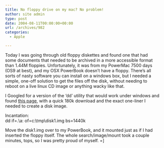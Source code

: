 ```yaml
---
title: No floppy drive on my mac? No problem!
author: site admin
type: post
date: 2004-08-11T00:00:00+00:00
url: /archives/982
categories:
  - Apple

---
```

Today I was going through old floppy diskettes and found one that had some documents that needed to be archived in a more accessible format than 1.44M floppies. Unfortunately, it was from my PowerMac 7500 days (OS9 at best), and my OSX PowerBook doesn&#8217;t have a floppy. There&#8217;s all sorts of nasty software you can install on a windows box, but I needed a simple, one-off solution to get the files off the disk, without needing to reboot on a live linux CD image or anything wacky like that.

I Googled for a version of the &#8216;dd&#8217; utility that would work under windows and found [this page][1], with a quick 180k download and the exact one-liner I needed to create a disk image.

Incantation:  
dd if=\.\a: of=c:\tmp\disk1.img bs=1440k

Move the disk1.img over to my PowerBook, and it mounted just as if I had inserted the floppy itself. The whole search/image/mount took a couple minutes, tops, so I was pretty proud of myself. =]

 [1]: http://uranus.it.swin.edu.au/~jn/linux/rawwrite/dd.htm